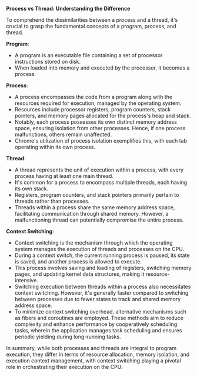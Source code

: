 
**Process vs Thread: Understanding the Difference**

To comprehend the dissimilarities between a process and a thread, it's crucial to grasp the fundamental concepts of a program, process, and thread.

**Program**:
- A program is an executable file containing a set of processor instructions stored on disk.
- When loaded into memory and executed by the processor, it becomes a process.

**Process**:
- A process encompasses the code from a program along with the resources required for execution, managed by the operating system.
- Resources include processor registers, program counters, stack pointers, and memory pages allocated for the process's heap and stack.
- Notably, each process possesses its own distinct memory address space, ensuring isolation from other processes. Hence, if one process malfunctions, others remain unaffected.
- Chrome's utilization of process isolation exemplifies this, with each tab operating within its own process.

**Thread**:
- A thread represents the unit of execution within a process, with every process having at least one main thread.
- It's common for a process to encompass multiple threads, each having its own stack.
- Registers, program counters, and stack pointers primarily pertain to threads rather than processes.
- Threads within a process share the same memory address space, facilitating communication through shared memory. However, a malfunctioning thread can potentially compromise the entire process.

**Context Switching**:
- Context switching is the mechanism through which the operating system manages the execution of threads and processes on the CPU.
- During a context switch, the current running process is paused, its state is saved, and another process is allowed to execute.
- This process involves saving and loading of registers, switching memory pages, and updating kernel data structures, making it resource-intensive.
- Switching execution between threads within a process also necessitates context switching. However, it's generally faster compared to switching between processes due to fewer states to track and shared memory address space.
- To minimize context switching overhead, alternative mechanisms such as fibers and coroutines are employed. These methods aim to reduce complexity and enhance performance by cooperatively scheduling tasks, wherein the application manages task scheduling and ensures periodic yielding during long-running tasks.

In summary, while both processes and threads are integral to program execution, they differ in terms of resource allocation, memory isolation, and execution context management, with context switching playing a pivotal role in orchestrating their execution on the CPU.